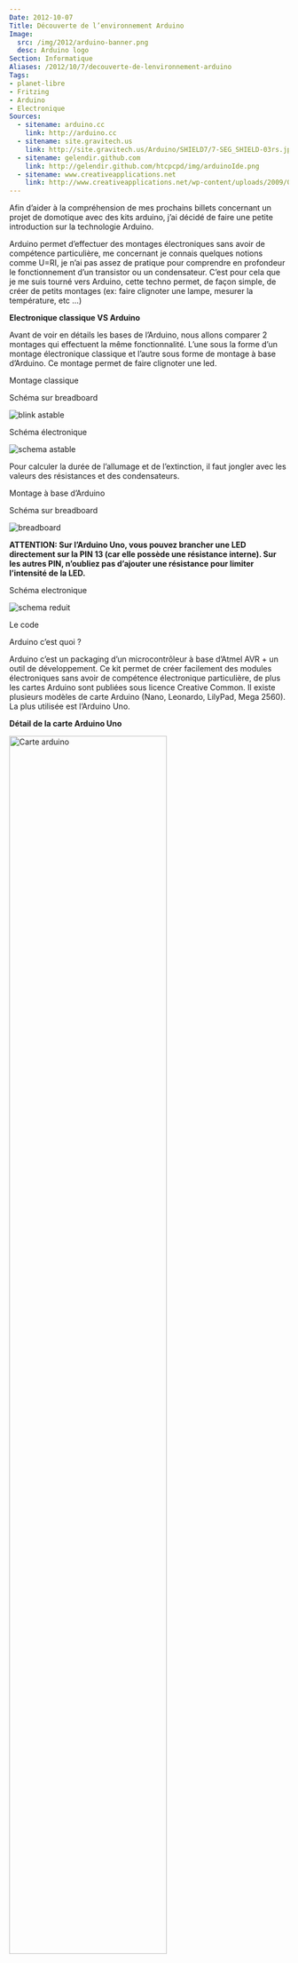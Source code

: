 ```yaml
---
Date: 2012-10-07
Title: Découverte de l’environnement Arduino
Image:
  src: /img/2012/arduino-banner.png
  desc: Arduino logo
Section: Informatique
Aliases: /2012/10/7/decouverte-de-lenvironnement-arduino
Tags:
- planet-libre
- Fritzing
- Arduino
- Electronique
Sources:
  - sitename: arduino.cc
    link: http://arduino.cc
  - sitename: site.gravitech.us
    link: http://site.gravitech.us/Arduino/SHIELD7/7-SEG_SHIELD-03rs.jpg
  - sitename: gelendir.github.com
    link: http://gelendir.github.com/htcpcpd/img/arduinoIde.png
  - sitename: www.creativeapplications.net
    link: http://www.creativeapplications.net/wp-content/uploads/2009/05/fritzing-3.png
---
```


Afin d’aider à la compréhension de mes prochains billets concernant un projet de
domotique avec des kits arduino, j’ai décidé de faire une petite introduction
sur la technologie Arduino.

Arduino permet d’effectuer des montages électroniques sans avoir de compétence
particulière, me concernant je connais quelques notions comme U=RI, je n’ai pas
assez de pratique pour comprendre en profondeur le fonctionnement d’un
transistor ou un condensateur. C’est pour cela que je me suis tourné vers
Arduino, cette techno permet, de façon simple, de créer de petits montages (ex:
faire clignoter une lampe, mesurer la température, etc …)

**Electronique classique VS Arduino**

Avant de voir en détails les bases de l’Arduino, nous allons comparer 2 montages
qui effectuent la même fonctionnalité. L’une sous la forme d’un montage
électronique classique et l’autre sous forme de montage à base d’Arduino. Ce
montage permet de faire clignoter une led.

Montage classique

Schéma sur breadboard

![blink astable](/img/2010/blink_led_astable_bb_reduced_vga_palette_crt_effects.png)

Schéma électronique

![schema astable](/img/2010/blink_led_astable_schem_reduced_vga_palette_crt_effects.png)

Pour calculer la durée de l’allumage et de l’extinction, il faut jongler avec
les valeurs des résistances et des condensateurs.

Montage à base d’Arduino

Schéma sur breadboard

![breadboard](/img/2010/arduino_blink_bb_reduced_vga_palette_crt_effects.png)

**ATTENTION: Sur l’Arduino Uno, vous pouvez brancher une LED directement sur la
PIN 13 (car elle possède une résistance interne). Sur les autres PIN, n’oubliez
pas d’ajouter une résistance pour limiter l’intensité de la LED.**

Schéma electronique

![schema reduit](/img/2010/arduino_blink_schem_reduced_vga_palette_crt_effects.png)

Le code

Arduino c’est quoi ?

Arduino c’est un packaging d’un microcontrôleur à base d’Atmel AVR + un outil de
développement. Ce kit permet de créer facilement des modules électroniques sans
avoir de compétence électronique particulière, de plus les cartes Arduino sont
publiées sous licence Creative Common. Il existe plusieurs modèles de carte
Arduino (Nano, Leonardo, LilyPad, Mega 2560). La plus utilisée est l’Arduino
Uno.

**Détail de la carte Arduino Uno**

<img src="http://arduino.cc/en/uploads/Main/ArduinoUnoFront.jpg" width="75%" alt="Carte arduino" />

Arduino Uno est basée sur un microcontrôleur ATmega328 cadencé à 16Mhz. Celle ci
comprend :

- 14 Entrées / Sorties digitales (0/1 – On/Off), dont 6 qui peuvent être
  utlisées en mode PWM, 40mA par sortie
- 6 entrées analogiques (0-5V ou 0-3.3V) avec une plage de 1024 échantillons.
- la carte peut être alimentée par USB ou par source extérieure (7V – 12V)
- 32Ko pour le stockage du code.

_Entrées/Sorties spéciales_ :

- Liaison série, 0 (RX) and 1 (TX)
- Génération d’interruption, les prises 2,3 peuvent générées des interruptions
- Support du mode PWM 3, 5, 6, 9, 10, and 11 (schématisé \~ sur la carte, voir
  photo )
- Communication SPI, 10 (SS), 11 (MOSI), 12 (MISO), 13 (SCK).
- Communication TWI, A4 or SDA & A5 or SCL
- **Led sans utilisation de résistance, la sortie N° 13 permet de connecter
  directement une led sans utiliser de résistance.**

Les shields

Les shields permettent d’ajouter de nouvelles fonctionnalités à une carte
Arduino, par exemple ajout du support du GPS, Ethernet, Bluetooth, GSM, Wi-Fi,
écran LCD, etc …. Ces modules sont conçus pour s’interfacer facilement avec
l’Arduino, ils s’enfichent sur l’Arduino et dupliquent les entrées/sorties sur
la carte Shields. Exemple de mise en oeuvre d’une carte shields

<img src="http://site.gravitech.us/Arduino/SHIELD7/7-SEG_SHIELD-03rs.jpg" width="75%" alt="arduino shield" />

Le mode PWM

Le PWM est une astuce permettant de modifier la luminance en modifiant la
période on/off d’une led, il permet également de modifier la vitesse d’un
moteur. Ça joue en fait sur la durée des périodes hautes/basses, voir schéma
ci-dessous

![detail pwm](http://arduino.cc/en/uploads/Tutorial/pwm.gif)

[Plan de la carte](http://arduino.cc/en/uploads/Main/Arduino_Uno_Rev3-schematic.pdf)
Arduino Uno sous licence Créative Common

**IDE** L’Arduino est fourni avec un
[kit de développement](http://arduino.cc/hu/Main/Software) qui permet de
compiler du C, C++ et de l’envoyer directement sur la carte, voici un aperçu de
l’IDE.

![IDE pour arduino](http://gelendir.github.com/htcpcpd/img/arduinoIde.png)

**Concevoir des schémas** Les schémas visibles sur ce billet ont été créés avec
Fritzing, outil développé par l’université de Postdam en Allemagne. Il est
vraiment facile à prendre en main. Il permet de schématiser vos montages sur
breadboard, ainsi que le schéma électronique correspondant, voire même le PCB.

<img src="http://www.creativeapplications.net/wp-content/uploads/2009/05/fritzing-3.png" width="75%" alt="fritzing" />

Voila, en espérant que ça vous donnera envie d’aller plus loin…
